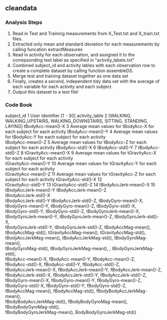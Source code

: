 ## cleandata

### Analysis Steps
1. Read in Test and Training measurements from X_Test.txt and X_train.txt files. 
2. Extracted only mean and standard deviation for each measurements by calling funcation extractMeasures
3. Read in activity for each observation, and assigned it to the correpsonding text label as specified in "activity_labels.txt" 
4. Combined subject_id and activity lables with each observation row to create a complete dataset by calling function assembleDS.
5. Merge test and training dataset together as one data set
6. Finally, creates a second, independent tidy data set with the average of each variable for each activity and each subject.
7. Output this dataset to a text file!

### Code Book
subject_id                   1      User identifier [1 - 30]
activity_lable               2      [WALKING, WALKING_UPSTAIRS, WALKING_DOWNSTAIRS, SITTING, STANDING, LAYING]
tBodyAcc-mean()-X            3      Average mean values for tBodyAcc-X for each subject for each activity
tBodyAcc-mean()-Y            4      Average mean values for tBodyAcc-Y for each subject for each activity                
tBodyAcc-mean()-Z            5      Average mean values for tBodyAcc-Z for each subject for each activity
tBodyAcc-std()-X             6
tBodyAcc-std()-Y             7
tBodyAcc-std()-Z             8
tGravityAcc-mean()-X         9      Average mean values for tGravityAcc-X for each subject for each activity              
tGravityAcc-mean()-Y         10     Average mean values for tGravityAcc-Y for each subject for each activity                
tGravityAcc-mean()-Z         11     Average mean values for tGravityAcc-Z for each subject for each activity 
tGravityAcc-std()-X          12       
tGravityAcc-std()-Y          13
tGravityAcc-std()-Z          14
tBodyAccJerk-mean()-X        15             
tBodyAccJerk-mean()-Y
tBodyAccJerk-mean()-Z        
tBodyAccJerk-std()-X                
tBodyAccJerk-std()-Y
tBodyAccJerk-std()-Z, tBodyGyro-mean()-X,                   
tBodyGyro-mean()-Y, tBodyGyro-mean()-Z, tBodyGyro-std()-X,                    
tBodyGyro-std()-Y, tBodyGyro-std()-Z, tBodyGyroJerk-mean()-X,               
tBodyGyroJerk-mean()-Y, tBodyGyroJerk-mean()-Z, tBodyGyroJerk-std()-X,                
tBodyGyroJerk-std()-Y, tBodyGyroJerk-std()-Z, tBodyAccMag-mean(),                   
tBodyAccMag-std(), tGravityAccMag-mean(), tGravityAccMag-std(),                 
tBodyAccJerkMag-mean(), tBodyAccJerkMag-std(), tBodyGyroMag-mean(),                  
tBodyGyroMag-std(), tBodyGyroJerkMag-mean(),               , tBodyGyroJerkMag-std(),               
fBodyAcc-mean()-X, fBodyAcc-mean()-Y, fBodyAcc-mean()-Z,                    
fBodyAcc-std()-X, fBodyAcc-std()-Y, fBodyAcc-std()-Z,                     
fBodyAccJerk-mean()-X, fBodyAccJerk-mean()-Y, fBodyAccJerk-mean()-Z,                
fBodyAccJerk-std()-X, fBodyAccJerk-std()-Y, fBodyAccJerk-std()-Z,                 
fBodyGyro-mean()-X, fBodyGyro-mean()-Y, fBodyGyro-mean()-Z,                   
fBodyGyro-std()-X, fBodyGyro-std()-Y, fBodyGyro-std()-Z,                    
fBodyAccMag-mean(), fBodyAccMag-std(), fBodyBodyAccJerkMag-mean(),           
fBodyBodyAccJerkMag-std(), fBodyBodyGyroMag-mean(), fBodyBodyGyroMag-std(),               
fBodyBodyGyroJerkMag-mean(),  BodyBodyGyroJerkMag-std()
